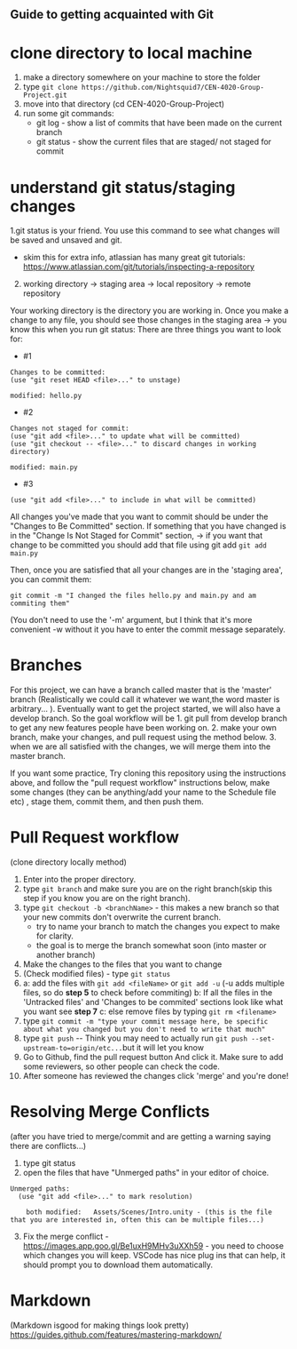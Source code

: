 
## Guide to getting acquainted with Git
# clone directory to local machine
1. make a directory somewhere on your machine to store the folder 
2. type `git clone https://github.com/Nightsquid7/CEN-4020-Group-Project.git`
3. move into that directory (cd CEN-4020-Group-Project)
4. run some git commands: 
     * git log - show a list of commits that have been made on the current branch
     * git status - show the current files that are staged/ not staged for commit
# understand git status/staging changes
1.git status is your friend. You use this command to see what changes will be saved and unsaved and git.
 * skim this for extra info, atlassian has many great git tutorials: https://www.atlassian.com/git/tutorials/inspecting-a-repository
 
2. working directory -> staging area -> local repository -> remote repository
     
Your working directory is the directory you are working in. Once you make a change to any file, you should see those changes in the staging area  ->  you know this when you run git status:
There are three things you want to look for:
 -  #1 
 ```
 Changes to be committed:
 (use "git reset HEAD <file>..." to unstage)

 modified: hello.py
 ```

 -  #2
 ```
 Changes not staged for commit:
 (use "git add <file>..." to update what will be committed)
 (use "git checkout -- <file>..." to discard changes in working directory)

 modified: main.py
```
 -  #3
 ```Untracked files:
 (use "git add <file>..." to include in what will be committed)
```
All changes you've made that you want to commit should be under the "Changes to Be Committed" section.
If something that you have changed is in the "Change Is Not Staged for Commit" section,
      -> if you want that change to be committed you should add that file using git add
      ```git add main.py```
      
 Then, once you are satisfied that all your changes are in the 'staging area', you can commit them:
 ```
 git commit -m "I changed the files hello.py and main.py and am commiting them"
 ```
 (You don't need to use the '-m' argument, but I think that it's more convenient -w without it you have to enter the commit message separately.
 
 # Branches
 
 For this project, we can have a branch called master that is the 'master' branch (Realistically we could call it whatever we want,the word master is arbitrary... ).
 Eventually want to get the project started, we will also have a develop branch.
 So the goal workflow will be 
     1. git pull from develop branch to get any new features people have been working on.
     2. make your own branch, make your changes, and pull request using the method below.
     3. when we are all satisfied with the changes, we will merge them into the master branch.
     
If you want some practice, Try cloning this repository using the instructions above, and follow the "pull request workflow" instructions below, make some changes (they can be anything/add your name to the Schedule file etc) , stage them, commit them, and then push them.

# Pull Request workflow
(clone directory locally method)
1. Enter into the proper directory. 
2. type `git branch` and make sure you are on the right branch(skip this step if  you know you are on the right branch).
3. type `git checkout -b <branchName>` - this makes a new branch so that your new commits don't overwrite the current branch.
      * try to name your branch to match the changes you expect to make for clarity.
      * the goal is to merge the branch somewhat soon (into master or another branch)
4. Make the changes to the files that you want to change
5. (Check modified files) - type `git status`
6.    a: add the files with `git add <fileName>` or `git add -u` (-u adds multiple files, so do **step 5** to check before commiting)
      b: If all the files in the 'Untracked files' and 'Changes to be commited' sections look like what you want see **step 7**
      c: else remove files by typing `git rm <filename>`
7. type `git commit -m "type your commit message here, be specific about what you changed but you don't need to write that much"`
8. type `git push` -- Think you may need to actually run `git push --set-upstream-to=origin/etc...`but it will let you know
9. Go to Github, find the pull request button And click it. Make sure to add some reviewers, so other people can check the code.
10. After someone has reviewed the changes click 'merge' and you're done!


# Resolving Merge Conflicts
(after you have tried to merge/commit and are getting a warning saying there are conflicts...)
1. type git status
2. open the files that have "Unmerged paths" in your editor of choice. 
```
Unmerged paths:
  (use "git add <file>..." to mark resolution)

	both modified:   Assets/Scenes/Intro.unity - (this is the file that you are interested in, often this can be multiple files...)
  ```
3. Fix the merge conflict - https://images.app.goo.gl/Be1uxH9MHv3uXXh59 - you need to choose which changes you will keep.
VSCode has nice plug ins that can help, it should prompt you to download them automatically.

# Markdown
(Markdown isgood for making things look pretty)
https://guides.github.com/features/mastering-markdown/
